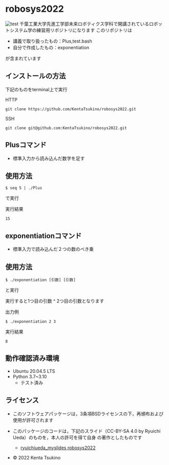 # robosys2022

![test](https://github.com/KentaTsukino/robosys2022/actions/workflows/test.yml/badge.svg)
千葉工業大学先進工学部未来ロボティクス学科で開講されているロボットシステム学の練習用リポジトリになります
このリポジトリは

* 講義で取り扱ったもの：Plus,test.bash
* 自分で作成したもの：exponentiation

が含まれています

## インストールの方法
下記のものをterminal上で実行

HTTP
```
git clone https://github.com/KentaTsukino/robosys2022.git
```
SSH
```
git clone git@github.com:KentaTsukino/robosys2022.git
```

## Plusコマンド
* 標準入力から読み込んだ数字を足す
## 使用方法
```
$ seq 5 | ./Plus
```
で実行

実行結果
```
15
```

## exponentiationコマンド
* 標準入力で読み込んだ２つの数のべき乗
## 使用方法
```
$ ./exponentiation [引数] [引数]
```
と実行

実行すると1つ目の引数 ^ 2つ目の引数となります

出力例
```
$ ./exponentiation 2 3
```
実行結果
```
8
```
## 動作確認済み環境
* Ubuntu 20.04.5 LTS
* Python 3.7~3.10
  * テスト済み

## ライセンス
* このソフトウェアパッケージは，3条項BSDライセンスの下，再頒布および使用が許可されます
* このパッケージのコードは，下記のスライド（CC-BY-SA 4.0 by Ryuichi Ueda）のものを，本人の許可を得て自身    の著作としたものです

  * [ryuichiueda_myslides robosys2022]( https://github.com/ryuichiueda/my_slides/tree/master/robosys_2022)
* © 2022 Kenta Tsukino
